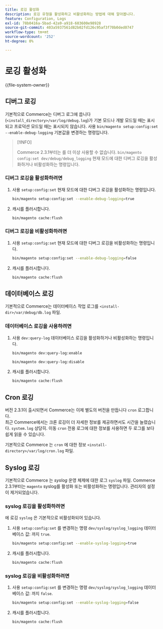 ```yaml
---
title: 로깅 활성화
description: 로깅 유형을 활성화하고 비활성화하는 방법에 대해 알아봅니다.
feature: Configuration, Logs
exl-id: 78b0416a-5bad-42a9-a918-603600e98928
source-git-commit: 403a5937561d82b02fd126c95af3f70b0ded0747
workflow-type: tm+mt
source-wordcount: '252'
ht-degree: 0%

---
```


# 로깅 활성화

{{file-system-owner}}

## 디버그 로깅

기본적으로 Commerce는 디버그 로그에 씁니다(`<install_directory>/var/log/debug.log`)가 기본 모드나 개발 모드일 때는 표시되고 프로덕션 모드일 때는 표시되지 않습니다. 사용 `bin/magento setup:config:set --enable-debug-logging` 기본값을 변경하는 명령입니다.

>[!INFO]
>
>Commerce 2.3.1부터는 를 더 이상 사용할 수 없습니다. `bin/magento config:set dev/debug/debug_logging` 현재 모드에 대한 디버그 로깅을 활성화하거나 비활성화하는 명령입니다.

### 디버그 로깅을 활성화하려면

1. 사용 `setup:config:set` 현재 모드에 대한 디버그 로깅을 활성화하는 명령입니다.

   ```bash
   bin/magento setup:config:set --enable-debug-logging=true
   ```

1. 캐시를 플러시합니다.

   ```bash
   bin/magento cache:flush
   ```

### 디버그 로깅을 비활성화하려면

1. 사용 `setup:config:set` 현재 모드에 대한 디버그 로깅을 비활성화하는 명령입니다.

   ```bash
   bin/magento setup:config:set --enable-debug-logging=false
   ```

1. 캐시를 플러시합니다.

   ```bash
   bin/magento cache:flush
   ```

## 데이터베이스 로깅

기본적으로 Commerce는 데이터베이스 작업 로그를 `<install-dir>/var/debug/db.log` 파일.

### 데이터베이스 로깅을 사용하려면

1. 사용 `dev:query-log` 데이터베이스 로깅을 활성화하거나 비활성화하는 명령입니다.

   ```bash
   bin/magento dev:query-log:enable
   ```

   ```bash
   bin/magento dev:query-log:disable
   ```

1. 캐시를 플러시합니다.

   ```bash
   bin/magento cache:flush
   ```

## Cron 로깅

버전 2.3.1이 출시되면서 Commerce는 이제 별도의 버전을 만듭니다 `cron` 로그합니다. \
최근 Commerce에서는 크론 로깅이 더 자세한 정보를 제공하면서도 시간을 늘렸습니다. `system.log` 상당히.
이동 `cron` 전용 로그에 대한 정보를 사용하면 두 로그를 보다 쉽게 읽을 수 있습니다.

기본적으로 Commerce 는 `cron` 에 대한 정보 `<install-directory>/var/log/cron.log` 파일.

## Syslog 로깅

기본적으로 Commerce 는 _syslog_ 운영 체제에 대한 로그 `syslog` 파일.
Commerce 2.3.1부터는 `magento` syslog를 활성화 또는 비활성화하는 명령입니다.
관리자의 설정이 제거되었습니다.

### syslog 로깅을 활성화하려면

에 로깅 `syslog` 은 기본적으로 비활성화되어 있습니다.

1. 사용 `setup:config:set` 를 변경하는 명령 `dev/syslog/syslog_logging` 데이터베이스 값: 까지 `true`.

   ```bash
   bin/magento setup:config:set --enable-syslog-logging=true
   ```

1. 캐시를 플러시합니다.

   ```bash
   bin/magento cache:flush
   ```

### syslog 로깅을 비활성화하려면

1. 사용 `setup:config:set` 를 변경하는 명령 `dev/syslog/syslog_logging` 데이터베이스 값: 까지 `false`.

   ```bash
   bin/magento setup:config:set --enable-syslog-logging=false
   ```

1. 캐시를 플러시합니다.

   ```bash
   bin/magento cache:flush
   ```
